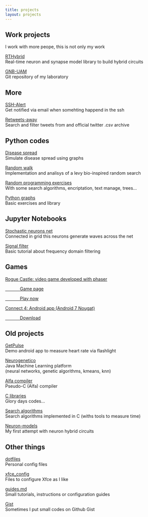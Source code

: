 ```yaml
---
title: projects
layout: projects
---
```


## Work projects

I work with more peope, this is not only my work

<a href="http://www.github.com/GNB-UAM/RTHybrid" target="_blank">RTHybrid</a>
<br>Real-time neuron and synapse model library to build hybrid circuits

<a href="http://www.github.com/GNB-UAM/" target="_blank">GNB-UAM</a>
<br>Git repository of my laboratory

## More

<a href="http://www.github.com/manurs/SSH-Alert" target="_blank">SSH-Alert</a>
<br>Get notified via email when somehting happend in the ssh

<a href="http://www.github.com/manurs/retweets-away" target="_blank">Retweets-away</a>
<br>Search and filter tweets from and official twitter .csv archive

## Python codes

<a href="http://www.github.com/manurs/disease-spread" target="_blank">Disease spread</a>
<br>Simulate disease spread using graphs

<a href="http://www.github.com/manurs/random-walk" target="_blank">Random walk</a>
<br>Implementation and analisys of a levy bio-inspired random search

<a href="http://www.github.com/manurs/python-ejers" target="_blank">Random programming exercises</a>
<br>With some search algorithms, encriptation, text manage, trees...

<a href="http://www.github.com/manurs/python-graphs" target="_blank">Python graphs</a>
<br>Basic exercises and library

## Jupyter Notebooks

<a href="http://www.github.com/manurs/stochastic-neurons-net" target="_blank">Stochastic neurons net</a>
<br>Connected in grid this neurons generate waves across the net 

<a href="http://www.github.com/manurs/signal-filter" target="_blank">Signal filter</a>
<br>Basic tutorial about frequency domain filtering


## Games

<a href="http://www.github.com/manurs/RogueCastle" target="_blank">Rogue Castle: video game developed with phaser</a>

<a href="https://manurs.github.io/RogueCastle/web/index.html" target="_blank">&nbsp;&nbsp;&nbsp;&nbsp;&nbsp;&nbsp;&nbsp;&nbsp;&nbsp;&nbsp;&nbsp;&nbsp;Game page</a>

<a href="https://manurs.github.io/RogueCastle" target="_blank">&nbsp;&nbsp;&nbsp;&nbsp;&nbsp;&nbsp;&nbsp;&nbsp;&nbsp;&nbsp;&nbsp;&nbsp;Play now</a>

<a href="https://github.com/manurs/android-connect4" target="_blank">Connect 4: Android app (Android 7 Nougat)</a>

<a href="https://www.dropbox.com/s/gem1lv7zg4mdg97/conecta4_v3_offline.apk" target="_blank">&nbsp;&nbsp;&nbsp;&nbsp;&nbsp;&nbsp;&nbsp;&nbsp;&nbsp;&nbsp;&nbsp;&nbsp;Download</a>

## Old projects

<a href="http://www.github.com/manurs/GetPulse" target="_blank">GetPulse</a>
<br>Demo android app to measure heart rate via flashlight    

<a href="http://www.github.com/manurs/neurogenetico" target="_blank">Neurogenetico</a>
<br>Java Machine Learning platform<br>(neural networks, genetic algorithms, kmeans, knn)   

<a href="http://www.github.com/manurs/compiler" target="_blank">Alfa compiler</a>
<br>Pseudo-C (Alfa) compiler

<a href="http://www.github.com/manurs/libs"  target="_blank">C libraries</a>
<br>Glory days codes...

<a href="http://www.github.com/manurs/search_algorithms" target="_blank">Search algorithms</a>
<br>Search algorithms implemented in C (withs tools to measure time)

<a href="http://www.github.com/manurs/neuron-models" target="_blank">Neuron-models</a>
<br>My first attempt with neuron hybrid circuits

## Other things

<a href="http://www.github.com/manurs/dotfiles" target="_blank">dotfiles</a>
<br>Personal config files

<a href="http://www.github.com/manurs/xfce_config" target="_blank">xfce_config</a>
<br>Files to configure Xfce as I like        
  
<a href="http://www.github.com/manurs/guides.md" target="_blank">guides.md</a>
<br>Small tutorials, instructions or configuration guides     

<a href="http:/gist.github.com/manurs/" target="_blank">Gist</a>
<br>Sometimes I put small codes on Github Gist
